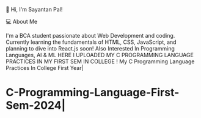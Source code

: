 👋 Hi, I'm Sayantan Pal!

💻 About Me

I'm a BCA student passionate about Web Development and coding. Currently learning the fundamentals of HTML, CSS, JavaScript, and planning to dive into React.js soon!
Also Interested In Programming Languages, AI & ML
HERE I UPLOADED MY C PROGRAMMING LANGUAGE PRACTICES IN MY FIRST SEM IN COLLEGE !
My C Programming Language Practices In College First Year|

# C-Programming-Language-First-Sem-2024|
